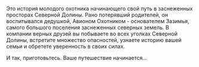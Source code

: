 Это история молодого охотника начинающего свой путь в заснеженных просторах Северной Долины. Рано потерявший родителей, он воспитывался дедушкой, Авионом Охотником - основателем Зазимья, самого большого поселения заснеженных северных земель. В компании верных друзей вы побываете во всех уголках Северной Долины, встретите множество опасностей, узнаете историю вашей семьи и обретете уверенность в своих силах.

И так, приготовьтесь. Ваше путешествие начинается...
